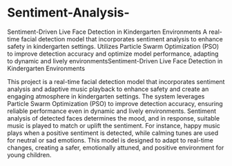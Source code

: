 # Sentiment-Analysis-
Sentiment-Driven Live Face Detection in Kindergarten Environments A real-time facial detection model that incorporates sentiment analysis to enhance safety in kindergarten settings. Utilizes Particle Swarm Optimization (PSO) to improve detection accuracy and optimize model performance, adapting to dynamic and lively environmentsSentiment-Driven Live Face Detection in Kindergarten Environments

This project is a real-time facial detection model that incorporates sentiment analysis and adaptive music playback to enhance safety and create an engaging atmosphere in kindergarten settings. The system leverages Particle Swarm Optimization (PSO) to improve detection accuracy, ensuring reliable performance even in dynamic and lively environments. Sentiment analysis of detected faces determines the mood, and in response, suitable music is played to match or uplift the sentiment. For instance, happy music plays when a positive sentiment is detected, while calming tunes are used for neutral or sad emotions. This model is designed to adapt to real-time changes, creating a safer, emotionally attuned, and positive environment for young children.

